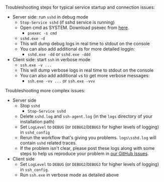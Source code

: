 Troubleshooting steps for typical service startup and connection issues:

* Server side: run `sshd` in debug mode
  * `Stop-Service sshd` (if sshd service is running)
  * Open cmd as SYSTEM. Download psexec from [here](https://docs.microsoft.com/en-us/sysinternals/downloads/psexec).
    * `psexec -s cmd`
  * `sshd.exe -d`
  * This will dump debug logs in real time to stdout on the console
  * You can also add additional `d`s for more detailed loggin:
    * `sshd.exe -dd` or `sshd.exe -ddd`
* Client side: start `ssh` in verbose mode
  * `ssh.exe -v ...`
  * This will dump verbose logs in real time to stdout on the console
  * You can also add additional `v`s to get more verbose messages:
    * `ssh.exe -vv ...` or `ssh.exe -vvv`

Troubleshooting more complex issues:
* Server side
  * Stop `sshd`
    * `Stop-Service sshd`
  * Delete `sshd.log` and `ssh-agent.log` (in the `logs` directory of your installation path)
  * Set `LogLevel` to `DEBUG` (or `DEBUG2`/`DEBUG3` for higher levels of logging) in `sshd_config`
  * Rerun the workflow that's giving you problems. `logs\sshd.log` will contain `sshd` related traces.
  * If the problem isn't clear, please post these logs along with some steps to help us reproduce your problem in [our GitHub Issues](https://github.com/powershell/Win32-OpenSSH/issues).
* Client side
  * Set `LogLevel` to `DEBUG` (or `DEBUG2`/`DEBUG3` for higher levels of logging) in `ssh_config`. 
  * Run `ssh.exe` in verbose mode as detailed above

[Secure file]: https://github.com/PowerShell/Win32-OpenSSH/wiki/Security-protection-of-various-files-in-win32-openssh